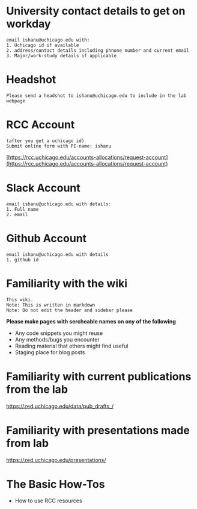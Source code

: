 # University contact details to get on workday
    email ishanu@uchicago.edu with:
    1. Uchicago id if available
    2. address/contact details including phnone number and current email
    3. Major/work-study details if applicable
    
# Headshot
    Please send a headshot to ishanu@uchicago.edu to include in the lab webpage

# RCC Account
    (after you get a uchicago id)
    Submit online form with PI-name: ishanu
    
[https://rcc.uchicago.edu/accounts-allocations/request-account](https://rcc.uchicago.edu/accounts-allocations/request-account)

# Slack Account
    email ishanu@uchicago.edu with details:
    1. Full name
    2. email
    
# Github Account
    email ishanu@uchicago.edu with details
    1. github id

# Familiarity with the wiki 
    This wiki.
    Note: This is written in markdown
    Note: Do not edit the header and sidebar please

**Please make pages with sercheable names on ony of the following**

+ Any code snippets you might reuse
+ Any methods/bugs you encounter
+ Reading material that others might find useful
+ Staging place for blog posts

# Familiarity with current publications from the lab

https://zed.uchicago.edu/data/pub_drafts_/

# Familiarity with presentations made from lab

https://zed.uchicago.edu/presentations/

# The Basic How-Tos

+ How to use RCC resources
